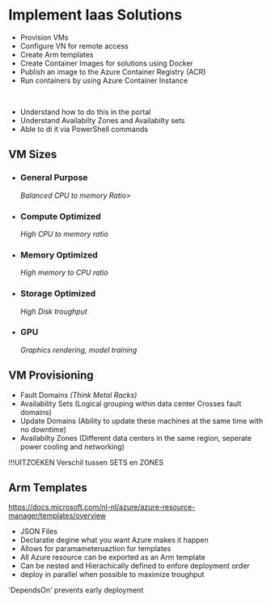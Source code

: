 # Implement Iaas Solutions

* Provision VMs
* Configure VN for remote access
* Create Arm templates
* Create Container Images for solutions using Docker
* Publish an image to the Azure Container Registry (ACR)
* Run containers by using Azure Container Instance

<br>

* Understand how to do this in the portal 
* Understand Availabilty Zones and Availabilty sets
* Able to di it via PowerShell commands


## VM Sizes
* ### General Purpose <br>
    <i>Balanced CPU to memory Ratio></i>
* ### Compute Optimized
    <i>High CPU to memory ratio</i>
* ### Memory Optimized
    <i>High memory to CPU ratio</i>
* ### Storage Optimized
    <i>High Disk troughput</i>
* ### GPU
    <i>Graphics rendering, model training</i>

## VM Provisioning
* Fault Domains
<i> (Think Metal Racks)</i>
* Availability Sets
(Logical grouping within data center Crosses fault domains)
* Update Domains
(Ability to update these machines at the same time with no downtime)
* Availabilty Zones (Different data centers in the same region, seperate power cooling and networking)

!!!UITZOEKEN Verschil tussen SETS en ZONES

## Arm Templates
https://docs.microsoft.com/nl-nl/azure/azure-resource-manager/templates/overview
* JSON Files
* Declaratie degine what you want Azure makes it happen
* Allows for paramameteruaztion for templates
* All Azure resource can be exported as an Arm template
* Can be nested and Hierachically defined to enfore deployment order
* deploy in parallel when possible to maximize troughput

'DependsOn' prevents early deployment 

